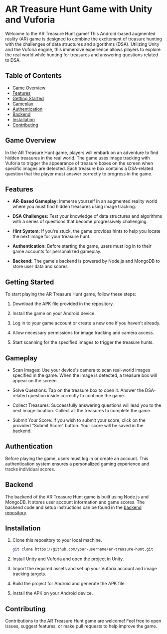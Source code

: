 # AR Treasure Hunt Game with Unity and Vuforia

Welcome to the AR Treasure Hunt game! This Android-based augmented reality (AR) game is designed to combine the excitement of treasure hunting with the challenges of data structures and algorithms (DSA). Utilizing Unity and the Vuforia engine, this immersive experience allows players to explore the real world while hunting for treasures and answering questions related to DSA.

## Table of Contents

- [Game Overview](#game-overview)
- [Features](#features)
- [Getting Started](#getting-started)
- [Gameplay](#gameplay)
- [Authentication](#authentication)
- [Backend](#backend)
- [Installation](#installation)
- [Contributing](#contributing)

## Game Overview

In the AR Treasure Hunt game, players will embark on an adventure to find hidden treasures in the real world. The game uses image tracking with Vuforia to trigger the appearance of treasure boxes on the screen when specific images are detected. Each treasure box contains a DSA-related question that the player must answer correctly to progress in the game.

## Features

- **AR-Based Gameplay:** Immerse yourself in an augmented reality world where you must find hidden treasures using image tracking.

- **DSA Challenges:** Test your knowledge of data structures and algorithms with a series of questions that become progressively challenging.

- **Hint System:** If you're stuck, the game provides hints to help you locate the next image for your treasure hunt.

- **Authentication:** Before starting the game, users must log in to their game accounts for personalized gameplay.

- **Backend:** The game's backend is powered by Node.js and MongoDB to store user data and scores.

## Getting Started

To start playing the AR Treasure Hunt game, follow these steps:

1. Download the APK file provided in the repository.

2. Install the game on your Android device.

3. Log in to your game account or create a new one if you haven't already.

4. Allow necessary permissions for image tracking and camera access.

5. Start scanning for the specified images to trigger the treasure hunts.

## Gameplay

- Scan Images: Use your device's camera to scan real-world images specified in the game. When the image is detected, a treasure box will appear on the screen.

- Solve Questions: Tap on the treasure box to open it. Answer the DSA-related question inside correctly to continue the game.

- Collect Treasures: Successfully answering questions will lead you to the next image location. Collect all the treasures to complete the game.

- Submit Your Score: If you wish to submit your score, click on the provided "Submit Score" button. Your score will be saved in the backend.

## Authentication

Before playing the game, users must log in or create an account. This authentication system ensures a personalized gaming experience and tracks individual scores.

## Backend

The backend of the AR Treasure Hunt game is built using Node.js and MongoDB. It stores user account information and game scores. The backend code and setup instructions can be found in the [backend repository](https://github.com/sassy-bugs/LoginPage_Backend).

## Installation

1. Clone this repository to your local machine.

   ```bash
   git clone https://github.com/your-username/ar-treasure-hunt.git
   ```
2. Install Unity and Vuforia and open the project in Unity.

3. Import the required assets and set up your Vuforia account and image tracking targets.

4. Build the project for Android and generate the APK file.

5. Install the APK on your Android device.

## Contributing
Contributions to the AR Treasure Hunt game are welcome! Feel free to open issues, suggest features, or make pull requests to help improve the game.

